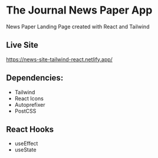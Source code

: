 # The Journal News Paper App

News Paper Landing Page created with React and Tailwind

## Live Site
https://news-site-tailwind-react.netlify.app/

## Dependencies:
- Tailwind
- React Icons
- Autoprefixer
- PostCSS

## React Hooks
- useEffect
- useState
